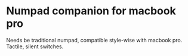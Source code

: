 # Numpad companion for macbook pro

Needs be traditional numpad, compatible style-wise with macbook pro.
Tactile, silent switches.


